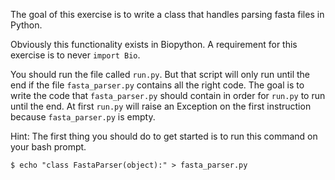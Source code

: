 The goal of this exercise is to write a class that handles parsing fasta files in Python.

Obviously this functionality exists in Biopython. A requirement for this exercise is to never `import Bio`.

You should run the file called `run.py`. But that script will only run until the end if the file `fasta_parser.py` contains all the right code. The goal is to write the code that `fasta_parser.py` should contain in order for `run.py` to run until the end. At first `run.py` will raise an Exception on the first instruction because `fasta_parser.py` is empty.

Hint:
The first thing you should do to get started is to run this command on your bash prompt.

    $ echo "class FastaParser(object):" > fasta_parser.py